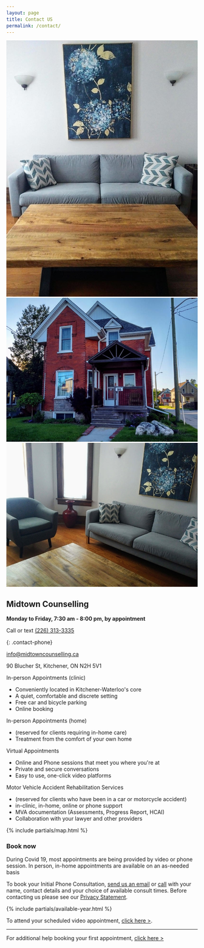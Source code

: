 ```yaml
---
layout: page
title: Contact US
permalink: /contact/
---
```

<div class="contact-images"><div class="image-container aspect3x4"><div class="resizer"><img src="/assets/images/couch.jpg"></div></div><div class="image-container aspect4x3"><div class="resizer"><img src="/assets/images/house.jpg"></div></div><div class="image-container aspect4x3"><div class="resizer"><img src="/assets/images/table.jpg"></div></div></div>

<div class="row">
<div class="col contact-info" markdown="1">

## Midtown Counselling

**Monday to Friday, 7:30 am - 8:00 pm, by appointment**

Call or text [(226) 313-3335](tel:2263133335)

{: .contact-phone}

[info@midtowncounselling.ca](mailto:info@midtowncounselling.ca)

90 Blucher St, Kitchener, ON N2H 5V1

In-person Appointments (clinic)
- Conveniently located in Kitchener-Waterloo's core
- A quiet, comfortable and discrete setting
- Free car and bicycle parking
- Online booking

In-person Appointments (home)
- (reserved for clients requiring in-home care)
- Treatment from the comfort of your own home

Virtual Appointments
- Online and Phone sessions that meet you where you're at
- Private and secure conversations
- Easy to use, one-click video platforms

Motor Vehicle Accident Rehabilitation Services
- (reserved for clients who have been in a car or motorcycle accident)
- in-clinic, in-home, online or phone support
- MVA documentation (Assessments, Progress Report, HCAI)
- Collaboration with your lawyer and other providers 

</div>
<div class="col">
    {% include partials/map.html %}
</div>
</div>

### Book now

<div class="alert">
During Covid 19, most appointments are being provided by video or phone session. In person, in-home appointments are available on an as-needed basis
</div>

To book your Initial Phone Consultation, [send us an email](mailto:info@midtowncounselling.ca) or [call](tel:2263133335) with your name, contact details and your choice of available consult times. Before contacting us please see our [Privacy Statement](/privacy).

{% include partials/available-year.html %}

To attend your scheduled video appointment, [click here >](/session).

--------

For additional help booking your first appointment, [click here >](/contact)